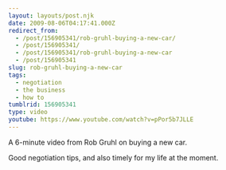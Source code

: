 ```yaml
---
layout: layouts/post.njk
date: 2009-08-06T04:17:41.000Z
redirect_from:
  - /post/156905341/rob-gruhl-buying-a-new-car/
  - /post/156905341/
  - /post/156905341/rob-gruhl-buying-a-new-car
  - /post/156905341
slug: rob-gruhl-buying-a-new-car
tags:
  - negotiation
  - the business
  - how to
tumblrid: 156905341
type: video
youtube: https://www.youtube.com/watch?v=pPor5b7JLLE
---
```

<p>A 6-minute video from Rob Gruhl on buying a new car.</p>

<p>Good negotiation tips, and also timely for my life at the moment.</p>
